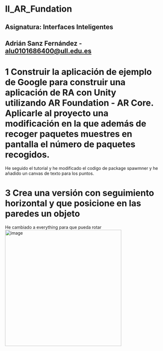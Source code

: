 # II_AR_Fundation
## Asignatura: Interfaces Inteligentes
## Adrián Sanz Fernández - alu0101686400@ull.edu.es

# 1 Construir la aplicación de ejemplo de Google para construir una aplicación de RA con Unity utilizando AR Foundation - AR Core. Aplicarle al proyecto una modificación en la que además de recoger paquetes muestres en pantalla el número de paquetes recogidos.

He seguido el tutorial y he modificado el codigo de package spawmner y he añadido un canvas de texto para los puntos.

# 3 Crea una versión con seguimiento horizontal y que posicione en las paredes un objeto
He cambiado a everything para que pueda rotar 
<img width="382" alt="image" src="https://github.com/adriansanzzzz/II_AR_Fundation/assets/74414073/21339483-8cdd-43a1-884e-595c5667089f">
